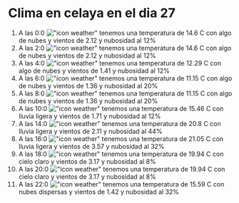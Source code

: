 # Clima en celaya en el dia 27

1. A las 0:0 !["icon weather"](http://openweathermap.org/img/w/02n.png) tenemos una temperatura de 14.6 C con algo de nubes y  vientos de 2.12 y nubosidad al 12%
1. A las 2:0 !["icon weather"](http://openweathermap.org/img/w/02n.png) tenemos una temperatura de 14.6 C con algo de nubes y  vientos de 2.12 y nubosidad al 12%
1. A las 4:0 !["icon weather"](http://openweathermap.org/img/w/02n.png) tenemos una temperatura de 12.29 C con algo de nubes y  vientos de 1.41 y nubosidad al 12%
1. A las 6:0 !["icon weather"](http://openweathermap.org/img/w/02n.png) tenemos una temperatura de 11.15 C con algo de nubes y  vientos de 1.36 y nubosidad al 20%
1. A las 8:0 !["icon weather"](http://openweathermap.org/img/w/02d.png) tenemos una temperatura de 11.15 C con algo de nubes y  vientos de 1.36 y nubosidad al 20%
1. A las 10:0 !["icon weather"](http://openweathermap.org/img/w/10d.png) tenemos una temperatura de 15.46 C con lluvia ligera y  vientos de 1.71 y nubosidad al 12%
1. A las 14:0 !["icon weather"](http://openweathermap.org/img/w/10d.png) tenemos una temperatura de 20.8 C con lluvia ligera y  vientos de 2.11 y nubosidad al 44%
1. A las 16:0 !["icon weather"](http://openweathermap.org/img/w/10d.png) tenemos una temperatura de 21.05 C con lluvia ligera y  vientos de 3.57 y nubosidad al 32%
1. A las 18:0 !["icon weather"](http://openweathermap.org/img/w/02d.png) tenemos una temperatura de 19.94 C con cielo claro y  vientos de 3.17 y nubosidad al 8%
1. A las 20:0 !["icon weather"](http://openweathermap.org/img/w/02n.png) tenemos una temperatura de 19.94 C con cielo claro y  vientos de 3.17 y nubosidad al 8%
1. A las 22:0 !["icon weather"](http://openweathermap.org/img/w/03n.png) tenemos una temperatura de 15.59 C con nubes dispersas y  vientos de 1.42 y nubosidad al 32%
